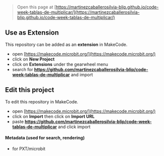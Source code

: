 
> Open this page at [https://martinezcaballerosilvia-blip.github.io/code-week-tablas-de-multiplicar/](https://martinezcaballerosilvia-blip.github.io/code-week-tablas-de-multiplicar/)

## Use as Extension

This repository can be added as an **extension** in MakeCode.

* open [https://makecode.microbit.org/](https://makecode.microbit.org/)
* click on **New Project**
* click on **Extensions** under the gearwheel menu
* search for **https://github.com/martinezcaballerosilvia-blip/code-week-tablas-de-multiplicar** and import

## Edit this project

To edit this repository in MakeCode.

* open [https://makecode.microbit.org/](https://makecode.microbit.org/)
* click on **Import** then click on **Import URL**
* paste **https://github.com/martinezcaballerosilvia-blip/code-week-tablas-de-multiplicar** and click import

#### Metadata (used for search, rendering)

* for PXT/microbit
<script src="https://makecode.com/gh-pages-embed.js"></script><script>makeCodeRender("{{ site.makecode.home_url }}", "{{ site.github.owner_name }}/{{ site.github.repository_name }}");</script>
